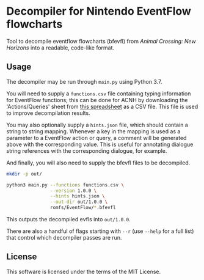 # Decompiler for Nintendo EventFlow flowcharts

Tool to decompile eventflow flowcharts (bfevfl) from *Animal Crossing: New Horizons* into a readable, code-like format.

## Usage

The decompiler may be run through `main.py` using Python 3.7.

You will need to supply a `functions.csv` file containing typing information for EventFlow functions; this can be done for ACNH by downloading the 'Actions/Queries' sheet from [this
spreadsheet](https://docs.google.com/spreadsheets/d/1AYM-UeRkbJuGy_nKv7AMngevwBtMdZPtfoHEQev8BhM/edit) as a CSV file. This file is used to improve decompilation results.

You may also optionally supply a `hints.json` file, which should contain a string to string mapping. Whenever a key in the mapping is used as a parameter to a EventFlow action or query, a comment will be generated above with the corresponding value. This is useful for annotating dialogue string references with the corresponding dialogue, for example.

And finally, you will also need to supply the bfevfl files to be decompiled.

```bash
mkdir -p out/

python3 main.py --functions functions.csv \
                --version 1.0.0 \
                --hints hints.json \
                --out-dir out/1.0.0 \
                romfs/EventFlow/*.bfevfl
```

This outputs the decompiled evfls into `out/1.0.0`.

There are also a handful of flags starting with `--r` (use `--help` for a full list) that control which decompiler passes are run.

## License

This software is licensed under the terms of the MIT License.
